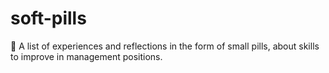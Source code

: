 # soft-pills
🤝 A list of experiences and reflections in the form of small pills, about skills to improve in management positions. 

